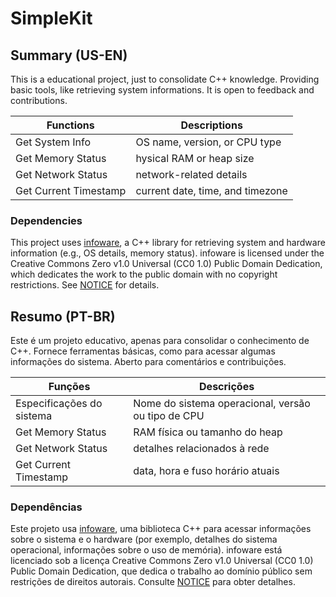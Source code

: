 # SimpleKit

## Summary (US-EN)
This is a educational project, just to consolidate C++ knowledge. Providing basic tools, like retrieving system informations. It is open to feedback and contributions.

|       Functions       |           Descriptions           |
| --------------------- | -------------------------------- |
| Get System Info       | OS name, version, or CPU type    | 
| Get Memory Status     | hysical RAM or heap size         | 
| Get Network Status    | network-related details          |
| Get Current Timestamp | current date, time, and timezone |

### Dependencies
This project uses [infoware](https://github.com/ThePhD/infoware), a C++ library for retrieving system and hardware information (e.g., OS details, memory status). infoware is licensed under the Creative Commons Zero v1.0 Universal (CC0 1.0) Public Domain Dedication, which dedicates the work to the public domain with no copyright restrictions. See [NOTICE](NOTICE) for details.

## Resumo (PT-BR)
Este é um projeto educativo, apenas para consolidar o conhecimento de C++. Fornece ferramentas básicas, como para acessar algumas informações do sistema. Aberto para comentários e contribuições.

|          Funções          |                     Descrições                     |
| ------------------------- | -------------------------------------------------- |
| Especificações do sistema | Nome do sistema operacional, versão ou tipo de CPU | 
| Get Memory Status         | RAM física ou tamanho do heap                      | 
| Get Network Status        | detalhes relacionados à rede                       |
| Get Current Timestamp     | data, hora e fuso horário atuais                   |

### Dependências
Este projeto usa [infoware](https://github.com/ThePhD/infoware), uma biblioteca C++ para acessar informações sobre o sistema e o hardware (por exemplo, detalhes do sistema operacional, informações sobre o uso de memória). infoware está licenciado sob a licença Creative Commons Zero v1.0 Universal (CC0 1.0) Public Domain Dedication, que dedica o trabalho ao domínio público sem restrições de direitos autorais. Consulte [NOTICE](NOTICE) para obter detalhes.
